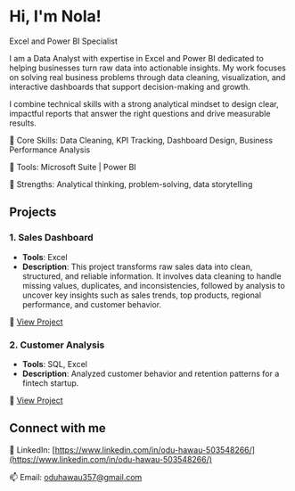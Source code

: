# Hi, I'm Nola!
Excel and Power BI Specialist

I am a Data Analyst with expertise in Excel and Power BI dedicated to helping businesses turn raw data into actionable insights. My work focuses on solving real business problems through data cleaning, visualization, and interactive dashboards that support decision-making and growth.

I combine technical skills with a strong analytical mindset to design clear, impactful reports that answer the right questions and drive measurable results.


🔹 Core Skills: Data Cleaning, KPI Tracking, Dashboard Design, Business Performance Analysis


🔹 Tools: Microsoft Suite | Power BI 


🔹 Strengths: Analytical thinking, problem-solving, data storytelling

## Projects

### 1. Sales Dashboard
- **Tools**: Excel
- **Description**: This project transforms raw sales data into clean, structured, and reliable information. It involves data cleaning to handle missing values, duplicates, and inconsistencies, followed by analysis to uncover key insights such as sales trends, top products, regional performance, and customer behavior.

  
🔗 [View Project](https://github.com/Nolainspire/Sales-Analysis)

### 2. Customer Analysis
- **Tools**: SQL, Excel
- **Description**: Analyzed customer behavior and retention patterns for a fintech startup.

  
🔗 [View Project](https://github.com/Nolainspire/Sales-Analysis)


<h2>Connect with me</h2>

💼 LinkedIn: [https://www.linkedin.com/in/odu-hawau-503548266/](https://www.linkedin.com/in/odu-hawau-503548266/)


📫 Email: [oduhawau357@gmail.com](oduhawau357@gmail.com)


